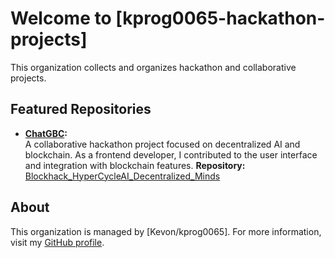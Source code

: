 # Welcome to [kprog0065-hackathon-projects]

This organization collects and organizes hackathon and collaborative projects.

## Featured Repositories

- **[ChatGBC](#):**  
  A collaborative hackathon project focused on decentralized AI and blockchain. As a frontend developer, I contributed to the user interface and integration with blockchain features.
  **Repository:** [Blockhack_HyperCycleAI_Decentralized_Minds](https://github.com/apatel2582/Blockhack_HyperCycleAI_Decentralized_Minds.git)

## About

This organization is managed by [Kevon/kprog0065]. For more information, visit my [GitHub profile](https://github.com/kprog0065).
